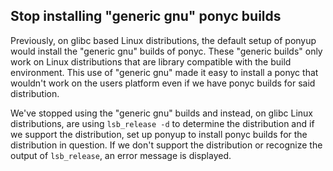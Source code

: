 ## Stop installing "generic gnu" ponyc builds

Previously, on glibc based Linux distributions, the default setup of ponyup would install the "generic gnu" builds of ponyc. These "generic builds" only work on Linux distributions that are library compatible with the build environment. This use of "generic gnu" made it easy to install a ponyc that wouldn't work on the users platform even if we have ponyc builds for said distribution.

We've stopped using the "generic gnu" builds and instead, on glibc Linux distributions, are using `lsb_release -d` to determine the distribution and if we support the distribution, set up ponyup to install ponyc builds for the distribution in question. If we don't support the distribution or recognize the output of `lsb_release`, an error message is displayed.
